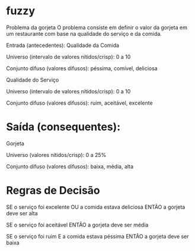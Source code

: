 # fuzzy
Problema da gorjeta
O problema consiste em definir o valor da gorjeta em um restaurante com base na qualidade do serviço e da comida.

Entrada (antecedentes):
  Qualidade da Comida

  Universo (intervalo de valores nítidos/crisp): 0 a 10

  Conjunto difuso (valores difusos): péssima, comível, deliciosa

  Qualidade do Serviço

  Universo (intervalo de valores nítidos/crisp): 0 a 10

  Conjunto difuso (valores difusos): ruim, aceitável, excelente

# Saída (consequentes):
  Gorjeta

  Universo (valores nítidos/crisp): 0 a 25%

  Conjunto difuso (valores difusos): baixa, média, alta

# Regras de Decisão
  SE o serviço foi excelente OU a comida estava deliciosa ENTÃO a gorjeta deve ser alta

  SE o serviço foi aceitável ENTÃO a gorjeta deve ser média

  SE o serviço foi ruim E a comida estava péssima ENTÃO a gorjeta deve ser baixa

